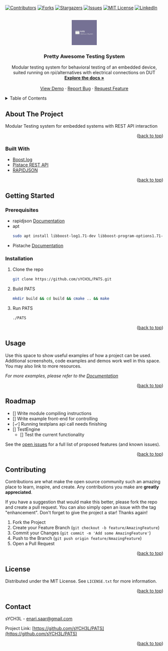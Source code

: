 <div id="top"></div>
<!--
*** Thanks for checking out the Best-README-Template. If you have a suggestion
*** that would make this better, please fork the repo and create a pull request
*** or simply open an issue with the tag "enhancement".
*** Don't forget to give the project a star!
*** Thanks again! Now go create something AMAZING! :D
-->



<!-- PROJECT SHIELDS -->
<!--
*** I'm using markdown "reference style" links for readability.
*** Reference links are enclosed in brackets [ ] instead of parentheses ( ).
*** See the bottom of this document for the declaration of the reference variables
*** for contributors-url, forks-url, etc. This is an optional, concise syntax you may use.
*** https://www.markdownguide.org/basic-syntax/#reference-style-links
-->
[![Contributors][contributors-shield]][contributors-url]
[![Forks][forks-shield]][forks-url]
[![Stargazers][stars-shield]][stars-url]
[![Issues][issues-shield]][issues-url]
[![MIT License][license-shield]][license-url]
[![LinkedIn][linkedin-shield]][linkedin-url]



<!-- PROJECT LOGO -->
<br />
<div align="center">
  <a href="https://github.com/sYCH3L/PATS">
    <img src="images/logo.jpg" alt="Logo" width="80" height="80">
  </a>

<h3 align="center">Pretty Awesome Testing System</h3>

  <p align="center">
    Modular testing system for behavioral testing of an embedded device, suited running on rpi/alternatives with electrical connections on DUT
    <br />
    <a href="https://github.com/sYCH3L/PATS"><strong>Explore the docs »</strong></a>
    <br />
    <br />
    <a href="https://github.com/sYCH3L/PATS">View Demo</a>
    ·
    <a href="https://github.com/sYCH3L/PATS/issues">Report Bug</a>
    ·
    <a href="https://github.com/sYCH3L/PATS/issues">Request Feature</a>
  </p>
</div>



<!-- TABLE OF CONTENTS -->
<details>
  <summary>Table of Contents</summary>
  <ol>
    <li>
      <a href="#about-the-project">About The Project</a>
      <ul>
        <li><a href="#built-with">Built With</a></li>
      </ul>
    </li>
    <li>
      <a href="#getting-started">Getting Started</a>
      <ul>
        <li><a href="#prerequisites">Prerequisites</a></li>
        <li><a href="#installation">Installation</a></li>
      </ul>
    </li>
    <li><a href="#usage">Usage</a></li>
    <li><a href="#roadmap">Roadmap</a></li>
    <li><a href="#contributing">Contributing</a></li>
    <li><a href="#license">License</a></li>
    <li><a href="#contact">Contact</a></li>
  </ol>
</details>



<!-- ABOUT THE PROJECT -->
## About The Project

Modular Testing system for embedded systems with REST API interaction

<p align="right">(<a href="#top">back to top</a>)</p>



### Built With

* [Boost.log](https://www.boost.org/doc/libs/1_71_0/libs/log/doc/html/index.html)
* [Pistace REST API](https://pistache.io/)
* [RAPIDJSON](https://rapidjson.org/)

<p align="right">(<a href="#top">back to top</a>)</p>



<!-- GETTING STARTED -->
## Getting Started

### Prerequisites

* rapidjson
  [Documentation](https://github.com/Tencent/rapidjson/)
* apt
  ```sh
  sudo apt install libboost-log1.71-dev libboost-program-options1.71-dev
  ```
* Pistache
    [Documentation](  https://pistache.io/docs/)

### Installation

1. Clone the repo
   ```sh
   git clone https://github.com/sYCH3L/PATS.git
   ```
2. Build PATS
   ```sh
   mkdir build && cd build && cmake .. && make
   ```
3. Run PATS
   ```sh
   ./PATS
   ```

<p align="right">(<a href="#top">back to top</a>)</p>



<!-- USAGE EXAMPLES -->
## Usage

Use this space to show useful examples of how a project can be used. Additional screenshots, code examples and demos work well in this space. You may also link to more resources.

_For more examples, please refer to the [Documentation](https://example.com)_

<p align="right">(<a href="#top">back to top</a>)</p>



<!-- ROADMAP -->
## Roadmap

- [] Write module compiling instructions
- [] Write example front-end for controlling
- [✓] Running testplans api call needs finishing
- [] TestEngine
    - [] Test the current functionality

See the [open issues](https://github.com/sYCH3L/PATS/issues) for a full list of proposed features (and known issues).

<p align="right">(<a href="#top">back to top</a>)</p>



<!-- CONTRIBUTING -->
## Contributing

Contributions are what make the open source community such an amazing place to learn, inspire, and create. Any contributions you make are **greatly appreciated**.

If you have a suggestion that would make this better, please fork the repo and create a pull request. You can also simply open an issue with the tag "enhancement".
Don't forget to give the project a star! Thanks again!

1. Fork the Project
2. Create your Feature Branch (`git checkout -b feature/AmazingFeature`)
3. Commit your Changes (`git commit -m 'Add some AmazingFeature'`)
4. Push to the Branch (`git push origin feature/AmazingFeature`)
5. Open a Pull Request

<p align="right">(<a href="#top">back to top</a>)</p>



<!-- LICENSE -->
## License

Distributed under the MIT License. See `LICENSE.txt` for more information.

<p align="right">(<a href="#top">back to top</a>)</p>



<!-- CONTACT -->
## Contact

sYCH3L - enari.saar@gmail.com

Project Link: [https://github.com/sYCH3L/PATS](https://github.com/sYCH3L/PATS)

<p align="right">(<a href="#top">back to top</a>)</p>




<!-- MARKDOWN LINKS & IMAGES -->
<!-- https://www.markdownguide.org/basic-syntax/#reference-style-links -->
[contributors-shield]: https://img.shields.io/github/contributors/sYCH3L/PATS.svg?style=for-the-badge
[contributors-url]: https://github.com/sYCH3L/PATS/graphs/contributors
[forks-shield]: https://img.shields.io/github/forks/sYCH3L/PATS.svg?style=for-the-badge
[forks-url]: https://github.com/sYCH3L/PATS/network/members
[stars-shield]: https://img.shields.io/github/stars/sYCH3L/PATS.svg?style=for-the-badge
[stars-url]: https://github.com/sYCH3L/PATS/stargazers
[issues-shield]: https://img.shields.io/github/issues/sYCH3L/PATS.svg?style=for-the-badge
[issues-url]: https://github.com/sYCH3L/PATS/issues
[license-shield]: https://img.shields.io/github/license/sYCH3L/PATS.svg?style=for-the-badge
[license-url]: https://github.com/sYCH3L/PATS/blob/master/LICENSE.txt
[linkedin-shield]: https://img.shields.io/badge/-LinkedIn-black.svg?style=for-the-badge&logo=linkedin&colorB=555
[linkedin-url]: https://www.linkedin.com/in/enarisaar/
[product-screenshot]: images/screenshot.png